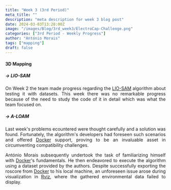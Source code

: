 ```yaml
---
title: "Week 3 (3rd Period)"
meta_title: ""
description: "meta description for week 3 blog post"
date: 2024-03-03T13:28:00Z
image: "/images/Blog/3rd_week3/ElectroCap-Challenge.png"
categories: ["3rd Period - Weekly Progress"]
author: "António Morais"
tags: ["mapping"]
draft: false
---
```


#### 3D Mapping

##### → LIO-SAM
<div style="text-align: justify;">

On Week 2 the team made progress regarding the [LIO-SAM](https://github.com/TixiaoShan/LIO-SAM) algorithm about testing it with datasets. This week there was no remarkable progress because of the need to study the code of it in detail which was what the team focused on.
</div>

##### → A-LOAM
<div style="text-align: justify;">

Last week's problems ecountered were thought carefully and a solution was found. Fortunately, the algorithm's developers had foreseen such scenarios and offered [Docker](https://docs.docker.com/get-started/overview/) support, proving to be an invaluable asset in circumventing compatibility challenges.
</div>

<!-- António Morais proceeded to learn the basics of Docker and tried to run the algorithm with a dataset (provided by the authors) after exporting the roscore from Docker to his local machine but on [Rviz](http://wiki.ros.org/rviz) it wasn't showing the data gathered from the environment. The problem ocurring was that on the code of the algorithm, there were lines regarding `.frame_id`'s that had to be changed due to differences between the ROS's versions at stake: -->
<div style="text-align: justify;">

António Morais subsequently undertook the task of familiarizing himself with [Docker](https://docs.docker.com/get-started/overview/)'s fundamentals. He then endeavored to execute the algorithm using a dataset provided by the authors. Despite successfully exporting the roscore from [Docker](https://docs.docker.com/get-started/overview/) to his local machine, an unforeseen issue arose during visualization in [Rviz](http://wiki.ros.org/rviz), where the gathered environmental data failed to display.
</div>